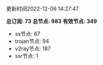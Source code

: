 更新时间2022-12-06 14:27:47

**总订阅: 73**
**总节点: 983**
**有效节点: 349**
- ss节点: 67
- trojan节点: 94
- v2ray节点: 187
- ssr节点: 1
